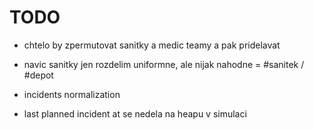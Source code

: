 # TODO
  * chtelo by zpermutovat sanitky a medic teamy a pak pridelavat
  * navic sanitky jen rozdelim uniformne, ale nijak nahodne = #sanitek / #depot

* incidents normalization
* last planned incident at se nedela na heapu v simulaci
